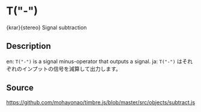 T("-")
======
{krar}{stereo} Signal subtraction

## Description ##
en: `T("-")`  is a signal minus-operator that outputs a signal.
ja: `T("-")` はそれぞれのインプットの信号を減算して出力します。

## Source ##
https://github.com/mohayonao/timbre.js/blob/master/src/objects/subtract.js
